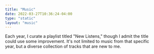 ```yaml
---
title: "Music"
date: 2022-03-27T10:36:24-04:00
type: "static"
layout: "music"
---
```


Each year, I curate a playlist titled "New Listens," though I admit the title could use some improvement. It's not limited to music from that specific year, but a diverse collection of tracks that are new to me.

